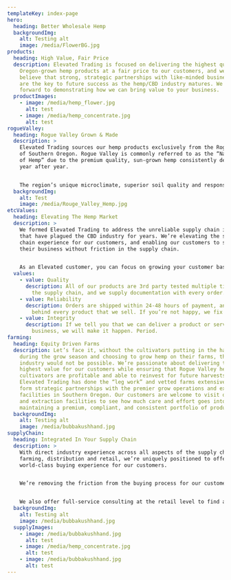 ```yaml
---
templateKey: index-page
hero:
  heading: Better Wholesale Hemp
  backgroundImg:
    alt: Testing alt
    image: /media/FlowerBG.jpg
products:
  heading: High Value, Fair Price
  description: Elevated Trading is focused on delivering the highest quality,
    Oregon-grown hemp products at a fair price to our customers, and we firmly
    believe that strong, strategic partnerships with like-minded business owners
    are the key to future success as the hemp/CBD industry matures. We look
    forward to demonstrating how we can bring value to your business. 
  productImages:
    - image: /media/hemp_flower.jpg
      alt: test
    - image: /media/hemp_concentrate.jpg
      alt: test
rogueValley:
  heading: Rogue Valley Grown & Made
  description: >
    Elevated Trading sources our hemp products exclusively from the Rogue Valley
    of Southern Oregon. Rogue Valley is commonly referred to as the “Napa Valley
    of Hemp” due to the premium quality, sun-grown hemp consistently delivered
    year after year. 


    The region’s unique microclimate, superior soil quality and responsible farming practices all unite to deliver a CBD product that simply outperforms other regions in the United States.
  backgroundImg:
    alt: Test
    image: /media/Rouge_Valley_Hemp.jpg
etcValues:
  heading: Elevating The Hemp Market
  description: >
    We formed Elevated Trading to address the unreliable supply chain issues
    that have plagued the CBD industry for years. We’re elevating the supply
    chain experience for our customers, and enabling our customers to scale
    their business without friction in the supply chain. 


    As an Elevated customer, you can focus on growing your customer base knowing we’re hard at work ensuring the highest quality and reliability of every product that we supply for your business.
  values:
    - value: Quality
      description: All of our products are 3rd party tested multiple times throughout
        the supply chain, and we supply documentation with every order.
    - value: Reliability
      description: Orders are shipped within 24-48 hours of payment, and we stand
        behind every product that we sell. If you’re not happy, we fix it
    - value: Integrity
      description: If we tell you that we can deliver a product or service for your
        business, we will make it happen. Period.
farming:
  heading: Equity Driven Farms
  description: Let’s face it, without the cultivators putting in the hard work
    during the grow season and choosing to grow hemp on their farms, the CBD
    industry would not be possible. We’re passionate about delivering the
    highest value for our customers while ensuring that Rogue Valley hemp
    cultivators are profitable and able to reinvest for future harvests.
    Elevated Trading has done the “leg work” and vetted farms extensively to
    form strategic partnerships with the premier grow operations and extraction
    facilities in Southern Oregon. Our customers are welcome to visit our farms
    and extraction facilities to see how much care and effort goes into
    maintaining a premium, compliant, and consistent portfolio of products.
  backgroundImg:
    alt: Testing alt
    image: /media/bubbakushhand.jpg
supplyChain:
  heading: Integrated In Your Supply Chain
  description: >
    With direct industry experience across all aspects of the supply chain, from
    farming, distribution and retail, we’re uniquely positioned to offer a
    world-class buying experience for our customers. 


    We’re removing the friction from the buying process for our customers that want high value products but don’t have the time and/or staff to form strategic partnerships directly at the source.


    We also offer full-service consulting at the retail level to find a profitable product mix that will satisfy your customers while maintaining the unique essence of your retail brand. We don’t just sell products, we solve problems.  
  backgroundImg:
    alt: Testing alt
    image: /media/bubbakushhand.jpg
  supplyImages:
    - image: /media/bubbakushhand.jpg
      alt: test
    - image: /media/hemp_concentrate.jpg
      alt: test
    - image: /media/bubbakushhand.jpg
      alt: test
---
```

